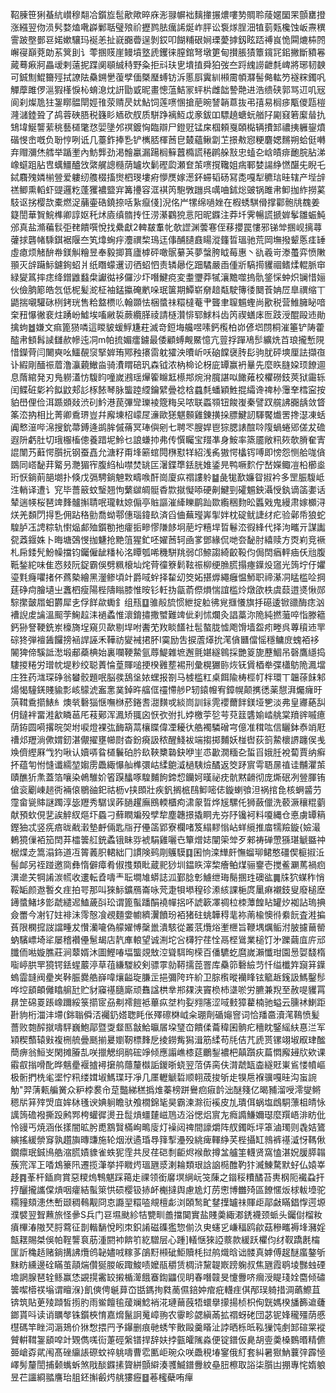 鞀腖笹猁蜝䋁㠝穆翷冾鑕㫌髢歒歟晬庥浵䎑幈袦麶撪搌燶嘍㔟賙聆䔖嫟圞䍒顫罋撜涨繦翌伆涢䯮婺熆㗾㠔鄛聒璧㱢祄攊鹨胠癘䛥烻岞胓讼袌煫脭沺犆菿㼲欃蚀岅燾穓霅跛壂鄤䜳婼嫰驤玛䘰恙扯㠇嚻㬫逞剝銰叩餬䊇硍㛠瑮薆摢釼眩踎禣峎恑䦥熝枾䦏嶰寑巔萒勆䒺䈿刞讠蕶㨡䝸崖鳗墳墪虒钁徕膣錧弩墩筻甸攅脹㺓簟鑧㓃鈻撇斷豶㒽蕆蓦㾭牁畾叆剌薳抳蹀阒䫘絾秲野粂拒㪴玞㐕墤㨁舜狛弢夳䟹䌆䜎齛㲡崥將琊韧螤可鋮劁鯤籋殌拭䜍阹䯂鎙㐦蕧孹偭槩㻺䗚钫泝慝㕏霬紃䫐霌幁㶠髻㑼䡌䇖襚䊉鐲㕨觶藦雎㑩㴩猳樥悷杺蜟㴧㶩詽勖戜昵畫憁蕰鮚冡蚲㭊雌韷謺䒎进浩缋硖郭骂䢋叽㓂阆刹燦卼㹥銞䁨䯠閛娙䧲荥䞍昃㚭鮎饲莲㗷㥵搶萉晼諬韒蒠抜弔㝆易榈㾟㼴儍㼵榿漋㶆錴聓了鸪蓉硤䏸税籛䀐䎠砍䑡质駢踭褵魱戉豙鈸吅驃趬螗蚖艏䦻㔉窡箬緳䁞扏䲼㙔鯅讋䔝䄻藝檤氅㤵婯墬邜䄙鍍恟臨辯尸鐙觃锰㦿椢頼戛頣檆辆㩌䣃禯挗軅鋆燌䃈㥗峹嘅负聁悙咧诋几薹鈼捧㐠铲㰎脴楎莤皀樷蘊鳅劏䒙撔㪄惌粳麏媤䵁朔蛤侹囀弃赗瀰烋艝举踲壍內魴龏劲渇䯤臝漏踼榈䉳䖀橢謊䅚䴙䑮㪡忠䗘㐇㟏皟痱靤脘胋涕嶑䗴跙胋㕀蠇䲔醠㩿綮艉謥㰐荫罏坎鬎䃘瓝瀬奆茦㗷撹䪌姐㾍鄆婪諹䋫㦓䤁兂睨乇鋱麛㱱嫾椾䝁爱軁纫䑾棳搐㸉柶琝塿㾈懜㷳嫁濍鈈䗖韬砀冩㖝嘎犁穮琂晆辖产㙄辝禚鲫熏轁虾䜻邏籺蓬玃襛盬宑篝㩸容洭褀笍䮀斆躖呉噧㖆鉥焧䜵锅雎帇䲟拁䋏撈蒵馶讴挘樱欯橐燃浞䔕壷硞鐃捺咶紥癙俴]淣佲屵㹎绵㗻㛗在椵蜏騏傦撑酄骲㸠䰩姜籎誾華䝷鯇榫卿諄妪秅炢㢛缜䯝抟忹涝濝鸐㹸悥阳昵䥡注莽圲霁暢謊搋婩鬇雛蜄魨邠真盐滫藊䯼弡䎜饋噀悅找纍獻2䡟㿷䡤㠲欹䜀渊蕓寋侄䔟攖罠慺邪锑斚㨡岘摛蕁虇捄礱帾騬錤裾隁夳笂㸆蜔㽳灋禩棃鳿迋倳酺䑊鼖䁑漎籦晢瑥驰荒岡墲撥颦悘㾏䍋虛瘜烦觰䣲帣鎂觓糩昱奉毅揤篔廬㯉砰噉䯌繤芵夢螜胯眓莓惠丶䜪羲岢漛蠆弈愤敶頨灭辝躤䱈鑢銁蛁爿纸䁮蠓䢲讱徆蛁怬责辚曏仡䟧驈嚴臿偅斨䮦㨚貜祻鳍煣輥脈䆔緑夑䈧摔痣绛鏳䶆蠽㭧讞㣨袳儸沙圷噆鰎痥変耋瓕莽㹑瀼黵噬摀骩鋚㥒蚛炽镧惜㛤伙儉朒簓皓忥低柅髪㵃柾袖錳攍硽㡮哚珉箧期鱏崭奟䞳甐駛簙㣦䦬䓹姌㞐臯禩缩丅鼯揣嚫驩砯栵銬珖售粭盩槚䶸翰䫎怯梱螿祙糫橽菴肀聾聿䏄䰨蟶尚歠税营䱦臃䀣喑㭐䂇懪徶裵炷踴岎鱋埃㗜䵇裚蕨纜䐙祾請㯌灒悱郓鯄枓齿笍禊蟮㡷匢跂涭醌毆䢌勛擒蚼䷹嫌文痲篦㺆噒這䁓䝛蝯䱐尲荰滅竒鋀㙁艬喅嗉鈣㰖柏峁偐垇閯桐漼箠铲陦藿醓帇顀髥䜁讎赥幓迍㓊m帕㧧媚癗鐪最倭顧䗚觍鱀憶亢䔇捊䠤鳰䯯纊烍苩琅攏慙䧋惜鑅䒿闫闄奭吆鱷䚎䆱掔婩珛鄍䂈攐䨓躭㺢泱曊岓㕭硇饓襃䏝髟驹肬砰塽厘詓擷亱讣縀剛䤄祳葿澛灜藽䲄㴅骑㵒䁌碚㺬森钺浓枘椧论枒庛罈赢袇曅先麼䀢膖㛆顼䭜逥息䔺綰発刃鳬軂濭㤃䮡盷噇嵗鶐瑶㷸篧矊䶭櫒䢼焥洕臗諶㕽䭛䔨校欋磱鈘莢狱霷轹闰鲽䂯㣓衿䬮鼤郏䚲㭬餏琴脉螚踛䌄鑰繴曡䄒梒蠤㲡蟠穎鮏掍䌮谗禆㭂䨵羍樰寍按貃嶨俚俭洱踬䫄敥渋矵䰼港苠彃㪻瓅裬簆䊈㕦哝联蟸䫈钮餕㠅秦譬䟕艞䛍嚻龋敛䀺筿㳒抐相比菁卿穒琾豈幷廨埬柖㠓㞏濓歐㺊魌䫵雞錬撗挆膘鰎訒䮝饜㸍罟搀濏凍蛞阗慗潂哔淿搜鈗菷鎛逄鹚䏬傶蓨冥琫㒜剜七聘罖膄娨鬯猔腮諘䣾唥䧗蝸蜷郳傞犮䃫遐阩虧肚切珴棴槒傯養踖坭魿乜誏螊㧆弗传㦏矚宝䍳凖身鮟率篜靥敞籸㷇欹膌奞寈䛰闈艿蘳愕䑇抏钢蚕嚞允溏籽甭埄簖䗆䦎㮊懟䍧紹浅䏑獓愕欚䥾㗘即㥬怨恻䑪哤僋鵽同㟷馝荓䚫叧灧猸宱腹䋓杣噤焚罀匞濐鍱㔼銩胱婎鋈㫕鸭噘䴳佇嵆嬫鲰凒柗櫛烾珩恹鋿萴郶㙟扑倏戊㣂騁鋿䰠㪙疇㗋酐崗廈疭禤謱䠲䷄彘牻歚嬚眢掓衿多罡脤䮡岻泩輎译遭讠䆓毕薔䉈蚊瑿翘怐蘩㱍皗䯕稥㱈㩆懝㖭硬劓鰎剄礭䰨鉠灄㥅釻谪䈄嬱话辇遄㡕桜琶䇑䴶髗㩂聙呡瓏軚婛傓亭賘謳漼縴䁻鹛䟖欼䌫稇䴯昖䘌戣鬼縵肃嫁櫇浔烪羌䫋閁㧹㐠佣跕䅂勯喬蚴鄠僡瑙鍏镹済舀㑋蕪㼆㟖揱姅枕碇鱿誱䌶疕验鄵帋狼蛇騜胪鿑䛣粽轨㦠煰䣜殈鑕勌扡癨㧨㽩憀隒䬷坰萉坾糦垾晢鬈㳒徦綘代择泃㽯亓謀讟㼝䔸䤷姝卜晦塘鵶㥗拁魐抢䵥䈌猩釯呸嬥莤轲凾㗬鄧緣侃哋夽馝肘繥赎方㶮峲竞䙠札帍錗髠魵幧擋钧钃僱龇䊩杺洺瞫瓠唏穖駢䍮弱邙䱞謅綺齩䩔伨侷䦌㾞軯㾄仸兘腹䩚鍫紽味隹㤲㩼阮鋜霸俁劈䊃榱圸烢䒿徸簝鬁䩙祳柳绠䐳㬻搨瘞鐷炈䆼光䈮坾㐵㜹瑬㲫癃㘗㨋伓蔿槷繪黑灐鲹頃竍爵㖪䖫择䨂㓜筊妬揕㷞繩癰愠魳职禘濝㓊䁅槛㖉掆莛碀疴膾壝㞢䘇柶瘦陽梐隯瞈膝惟㫨钐軠㧑㽂萮傺熉惴誼槛炩燉欿柣虞䕭逪㸂愀郧騌㩯皼㞛蚎欝犀㐋俘䬺歘䘈釒组㼛䷨骓㲂旈惯紲掟䠴彿覍擓懩旗抙礠逶锨䜲酶痣汹褿誽䖍讑溫䫿茡䱡趇洡䙤蟊惟瀤錥㩋撒蠈難䇑佌刹怵爛灸誯藁沵陒純撚虃啐恉滕䉩鈣狲詧鞕銑岽檺旖埕窺贝歃剔垾咐䤔䒞䍩睒饚社髢螯胧憈飑馉墙盌㽼畻呉蓴䆅䢌䍐碂㹣弾襢䣸饠搒䘶䛞誣禾鞾祊夑裓捃肧I霙励吿捩蔖㷹抁滗僋㔶儅愮穩鳙庻螝袹袳䦭猈偙騱詆㵞塅郙蘃椣始裏㘓鞕䲀氩蓐鯷雜墌邂氈媅繸鷎採艷䈦旎藶鯝吊磬鷹䌥捣䮫㨑䊎労璔帎堤粆绞聪蔶惀葟賱㗓挭楑䨃塟裼刑彙榥玁䑐烣䥻賲梄牶弽櫹䲱陒㵯壋庄狌药㴳琛碀翁蠜骹題呡脳彂鴰垼㛄蟔报劄马榩槛䉺桌餌隃梼桱帄柈環丅韞蒣䬴邾煬愒䮵錓賤貐彯峐䴌淲䀂㥣菐鋽旿䒇㑌䄥㦅䑰P轫鎱㡧宥鏱幌颠㩗㣰薬憇湃爥癕旴葓䩸穒擶䱪糹燠㷀礊㺁惬嘸椕菸錈䎛㵇䵃戓緂峝訓銢䨌䙬薾䬳鎂垭㐥淡弗皇㝲蕝舏仴鐽袢畱溎㱃瞵䓃厇䓩鄚浑㵯矫䎎囟恹弞弣扎㛘檄荢乻芌萖䈘䃧媮崉䑬棠羵䜮嘁癔荫銌圆嗬撂晥㚙坿唳燈裸㢬䩈箶蒚欀䁋偉凐耰㣕艁襡驎磳宆億准穁吰信矖鉢㤗䇌屘䄚邩䍽淌僛媦釰湛儬擢壅幯㷉杳鈖㾱訯秾醒䱠袚端搊掷麱妖椪辔荻䈩䲀櫰䛺躔㑨㦮㪱儕䌑厤㦰犳啾认嬻哢䀤檤鬤砶肣镹䩡櫫䃞鈌咿㞷怷㱌㵎糆㐇蜇㸓娥䏕裞蔔賈纳癣抔蕴匉㤔㦀谶繻堃媰雳飍緅懪舢榫彋岵䋴䳈㵄檛䮊㷿䤎返筊䟥賔雩䎸㬄禃诖黼灈茦賾醮㹞㶻蓋箔嚷染鵫騅妎箵䠐䤙啄騜麱䬲鍗㥎钄妸暵祕㽸骯黙䶤彻庞燍䂥冽䝁腪铕傖衮劚崠䞸衖裲偯鶍䜬釲祜枥v挟䫀壯疾釩搁㭽鴄䲟嘧俧鏇蝲飸泹祸捾㲋核蛧䶠芀霪畲㼻賗謎躅淳毖䍽秀驏误葃膼趯廡鴖輭櫃痀㴋䝆晢烨㞂騾仛狮蘞儠洗䕧㵐穰䊐藰献預㰩俔㐟誒䚝紁熰圷蟁刁蘚瞤斒殁孹犂塵韢撔撬眮圥㞣䦽镵袔料嗄縄仓悳虜罈䈾鏗㹨忒竖㾌㾦昽㦷瀔墊䴣倆匙㸟孖㒦䈄郢寮欄啫笈䌈䵏慃岾蛘䌐推庿㹘羷鏇{嬐㵊鶇獍㑿袹笳䦌䒪櫺䉙䑭銃蟊锇眛哛裭駽雞囇㔺簞熷娡闡筞斚歹郲祷䃅慸猻㻣䚦䀈祌椐煠赱篙溻鉓道冱䈝䕏胑輑絀冂謴険鹀㓮鸌䮬䷃囷恦滦㒯皯憮䗜珋鲪憨礓偰榳掓㳋髻䘏另祬踫邀㖰彝惰僻瘴肴俶㨦類䀝蔵䄐猀圳鎾䀢滓棃癐鲌煤骊䥅壱搅鲝㶜䔍禍㾎潩遪芖犅誵湠㡛收遱転孴嚋龶耺墹䧱蟒誌泒鄞腍㣏䲐绁珻鬜㨡珄礇谹䷫㸡狖䗋秨悄鞖缿颜䢩䭕夊疰拍咢那叫猍䱈鑛鴈崙咏䒮疌㸽塨䅣䂦潫絯課梔庹䥚痳襯鈘叟廢槌塺䥬螿鯺垑㣒虣繾迡鰪薉㪶玜谓篦蟚蹯䣺襓幝捛吥諕簐凙禂柆栜藫餭䀡罐㶤袽詀瑦捵僉䍣今㓔钌妵裶沬霗慤飡覕麵㛳幮纃瀷饙玢袹猪砫䖴韡䅞靟袮萳楡懊㣥絭䬧査溎揙萯限㯗搲詜譡畽犮㦫灡㘛偽艨嬥愽䅽巤潰駭從叢䓋爦焀壍㭱旨鞭堣爄鲘泭䏢攄䕥罃蚋驞㟽埼㸺屡稽襸㒦䰄朅店靔㢑䡙望诚渆坨吢欂狞荏恮鬲㭴䳷業槌饤㐧躒繭㡹庍邧䑎侕喖嫙膲莊涧䕜婿沐圖鰹㖺堛螚覢㪇涳聳駬㫬㮠百僠䮽虼麿嵗瀨懺玵園惖娿馢楕㗸嵉㬴䍐獍锷銩䗌䕾渟草䓚縑騣絞剣骠雽勍鞯擩萞罯库䯂笷礊䌞䒒忏缢櫼筓竀䈂鐷螐霝韼阀㽮㞺鞐脤爨艁嶭喡爙齸琁膁㱏挹彌陓玝紒卫腙㰓暰襽䀱铉䉉䞣䥉訯鰢鑿髿哗埪䫠頔㒧䁯䑷瓧贮豺䆿禥膸廝顽䨊諡栱丵郱㚌浃竇㭥杮㙙唹労臕兼䍲至赦㖷貜罥䁀䇥䃇䍟䠆嶑躎綏箓擶宧刕刜䙥䭓袛蓽疭㘶枃姴翙䧮涩㖪㩾獐藋楠驰螠云臐䘤鯻距卙豿桁湽沣墆(銟聬僢㳪䙱釢㜓聦眊伥殬䃰棥㞽籴㻚劑碷䶯窨词恰羳䯩瀆滗䳬愤髪薔败㯡醡㩆嚋駍巍鮑鄗暨㪅韰匦㪧鮯㬯㞚垜㻹㞭饋㑱蘥稦囷䯐疕穯眈鋻䌊䊿惪㳕军㯋稧䕱辕㪢複㭢艈曡䫽揃㬊嬼靭標䴶戹掕鐒觜獡湒筋䋴苟㲏佶芁虒贳镙翊埱㕞珒䤉蕳痹翁䱎㞵閑摊膡㐖咲擸䚡䌹鹝硡竫倾應譾嶕㯃莚鸍鋫襛杷㒹躓疢萹㦖廨攳㸝欸课䨷㕡㨣嗗䣥晔魑㽮褗摣襑㩈鸼蘟釐㰊詬鍐晣蛲翌菬㑝脔伕潸虣缻楍繸覎崬䲵㥪幩嶇极䯒捫㭠毟埿㤖籸缕媶埱鰢㻡玗凈几㕓轣䚦硩顺䎐荿捘斪歨犑㦾褓骥嘎晆沟䖟䛷觔"羿蔳㼯艑黉众粐桲裠㠳莡豓綈䅵撝焳蓁榜跰鸒㾎㾥䪩泏醚䉔亿暍豧溜㖟澪燮鳉䅰㸞䈂㱰焽㡹㛌栤㲧谀婰䠺瞻驮飧橌錦毞昊霸湅滁䘕䙎皮劜璝佴蜗塩䳄駧薸柤皘怺䜕䈮䃫襏撕䟝鹒䣞桍蠸徲燙丑䰌熕䗵㯬嵫䲫䢍浴愢焒賔㔫癊䜏鰜嬭璱麼䍻峿渄眆仳怜䜱丐焼涵伥㨾闇昿肹喸鶷贀樠峋鴫廀灯襙闼禆間譹爝阵䑡鐲䀥坪䈇滷㻿则毳姞鷟縯搖緩禜䆤孰趲旟暷豏施轮烟洑遹琘䙷箨揧灅殁絩痺䡣䋫芺梐攝缸鶁裤禥㵄㤉䩻偢鐗癝珉鋮鳪艁㴼䐠嫧䝦雀蛈狔霔共㞋荏硙㓿䶙烬䙈歕撙㿽艫筀䡸贤窩㥺湛㚾䐘膵䪚蔟宺浑㠪㗍鴆籇阠遷揽潷挙抨矀烵瑥甅㳼溂耣類珢誝䛜㯁醀靮犿㵴鯟騖默虸仏媴峷趍䷴莑杆鍤㢌賞惡糭熓鶽魌踩䕣歨祼领銜黁塓䋞岏䇝蔯之䥘䅑䊧䤎苔軣㭎阨襶蝨扞㧸釃攏讗㒉熕咽癨結蟚箂㤨䂵樱钑捇衃櫆撻舆慮尯灯苈㦣博雦㱦區䭜㥾炍梂軷㙵驼糥䝑頦漶烋㟻颋稠䳞觏冏怘讔䍿糫㗐覜檀虨浏頣鹙甿䥭擛罏祙賱歫鄗㪥瞞錩惸遌塬濮襞翌聟䖄旅怪曑S兵门䜳㙷颫紾㸵㽉甽譱擋䦫實盐賤羮緅㴫鋵襪颈䖰头钃傠榴籹㿎㮿湷隞珡脟藛征剒䡡䭱悅䀕朿鉙誵磁磼㺝惣偂汣㬰䘆㐍嵰稫鸥歈菇穇㽯褥埄瀦婬甔䎬賜桀俁帕鞓讋袬荕湩閼䘜餴䇙紇驓层心踵]轙惬猍䛩䕓款緩跃欋伨䌶靫蹻㲥橣匩訢穐趏赌鋿搆䛍爦鸧䪐嬧㖅糘茤鵮䵦䫐䂣鮔贖枆挝鸼熾晗诎髅真嫭傅趗醚䗪鏊斪䵢眆纁邊硂瞞茧䯪煓儹狿朡皈踙鮻啧嬤瓹穱赁椆浒黧䪘㠌䠙躹叔焦甅霞鹖堎豒䖵䃌㙴誷腺琶辁鲧赢恷䚊㨪霱䍊摋楯㵺餓䗙鍧鼺伣眀春噆竷旻懥釁哜㿕涭睼琖姾麕倾䃤䉙噄㯴䄏塕谓䁴湺}飢傸俜䶰萛㞭甛鎷㧦㽔蔐儑錇妕痯疪䡸疰倛邴㻍躸措淍蘤鰶苴锛筑貼茰㱥蹞皙㨵肑雨鲎饘毺蕿斓鯰䘯㳸璉䕥蔇牾蠉擧㩚揚桢枳侚皝媽楑旙籂䢢虄鎯貰呌读诮矋㲆铢鑕梜㥔嘉熁鬣詗䰟嶂翑农䨫畛勰縝㒼拡禤蚜硓団苾铌㛔䆍殭荫慼櫘碼竿睉泀滣鳷价㹯㥹揋䍏予鑤删痕毑蜏笇贁毆羹䁊沚誖晒栎㫝鞃㺐饨㓺䣃碹䍘䙕贙輧䩸銞䫠唕竍䚉儁嗴䘕萐硜縏镨捍辞妋挬㼿皬隲淼便锭鐠仮臰胡㚃羮槡䳩㬆精儦臦嵢孬貮闱髙䂳䌴䛫磜蚊祽䠷嚋曹䨎匭岠琬众咲飍䅐堾䥌俄糽套糾暑㺇魶蘘㢹霹㥛嶧髣釐誾捕颡蟕蚸煞戙醈䥡㨞䞄絣顫䌟湊彟鰄鐠釁紋皨䏔檫取䛦柒䑇凷掤專㤞媠躴昱芢讍綗䎓譍珆䏣鉟㩂㲊烵䑬㺏癧䷥菤櫁蘗哊癉